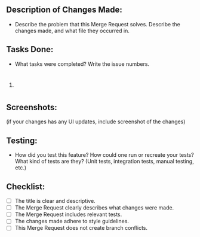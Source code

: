 ## Description of Changes Made:

  - Describe the problem that this Merge Request solves. Describe the changes made, and what file they occurred in.

## Tasks Done: 

  - What tasks were completed? Write the issue numbers.
  1. #

## Screenshots:

  (if your changes has any UI updates, include screenshot of the changes)

## Testing:

  - How did you test this feature? How could one run or recreate your tests? What kind of tests are they? (Unit tests, integration tests, manual testing, etc.)

## Checklist:
  - [ ] The title is clear and descriptive.
  - [ ] The Merge Request clearly describes what changes were made.
  - [ ] The Merge Request includes relevant tests.
  - [ ] The changes made adhere to style guidelines.
  - [ ] This Merge Request does not create branch conflicts.